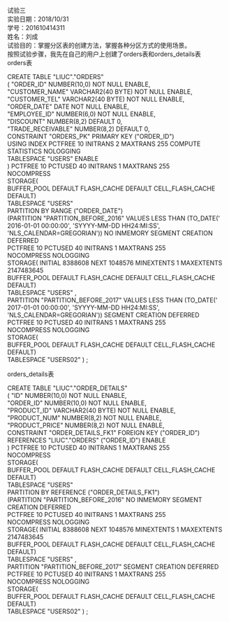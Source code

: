 试验三  
实验日期：2018/10/31  
学号：201610414311  
姓名：刘成  
试验目的：掌握分区表的创建方法，掌握各种分区方式的使用场景。  
按照试验步骤，我先在自己的用户上创建了orders表和orders_details表  
orders表  

  CREATE TABLE "LIUC"."ORDERS"   
   (	"ORDER_ID" NUMBER(10,0) NOT NULL ENABLE,   
	"CUSTOMER_NAME" VARCHAR2(40 BYTE) NOT NULL ENABLE,   
	"CUSTOMER_TEL" VARCHAR2(40 BYTE) NOT NULL ENABLE,   
	"ORDER_DATE" DATE NOT NULL ENABLE,   
	"EMPLOYEE_ID" NUMBER(6,0) NOT NULL ENABLE,   
	"DISCOUNT" NUMBER(8,2) DEFAULT 0,   
	"TRADE_RECEIVABLE" NUMBER(8,2) DEFAULT 0,   
	 CONSTRAINT "ORDERS_PK" PRIMARY KEY ("ORDER_ID")  
  USING INDEX PCTFREE 10 INITRANS 2 MAXTRANS 255 COMPUTE STATISTICS NOLOGGING   
  TABLESPACE "USERS"  ENABLE  
   ) PCTFREE 10 PCTUSED 40 INITRANS 1 MAXTRANS 255   
 NOCOMPRESS   
  STORAGE(  
  BUFFER_POOL DEFAULT FLASH_CACHE DEFAULT CELL_FLASH_CACHE DEFAULT)  
  TABLESPACE "USERS"   
  PARTITION BY RANGE ("ORDER_DATE")   
 (PARTITION "PARTITION_BEFORE_2016"  VALUES LESS THAN (TO_DATE(' 2016-01-01 00:00:00', 'SYYYY-MM-DD HH24:MI:SS', 'NLS_CALENDAR=GREGORIAN'))   NO INMEMORY SEGMENT CREATION DEFERRED   
  PCTFREE 10 PCTUSED 40 INITRANS 1 MAXTRANS 255   
 NOCOMPRESS NOLOGGING   
  STORAGE( INITIAL 8388608 NEXT 1048576 MINEXTENTS 1 MAXEXTENTS 2147483645  
  BUFFER_POOL DEFAULT FLASH_CACHE DEFAULT CELL_FLASH_CACHE DEFAULT)  
  TABLESPACE "USERS" ,   
 PARTITION "PARTITION_BEFORE_2017"  VALUES LESS THAN (TO_DATE(' 2017-01-01 00:00:00', 'SYYYY-MM-DD HH24:MI:SS', 'NLS_CALENDAR=GREGORIAN')) SEGMENT CREATION DEFERRED   
  PCTFREE 10 PCTUSED 40 INITRANS 1 MAXTRANS 255   
 NOCOMPRESS NOLOGGING   
  STORAGE(  
  BUFFER_POOL DEFAULT FLASH_CACHE DEFAULT CELL_FLASH_CACHE DEFAULT)  
  TABLESPACE "USERS02" ) ;    
 
orders_details表  

  CREATE TABLE "LIUC"."ORDER_DETAILS"   
   (	"ID" NUMBER(10,0) NOT NULL ENABLE,   
	"ORDER_ID" NUMBER(10,0) NOT NULL ENABLE,   
	"PRODUCT_ID" VARCHAR2(40 BYTE) NOT NULL ENABLE,   
	"PRODUCT_NUM" NUMBER(8,2) NOT NULL ENABLE,   
	"PRODUCT_PRICE" NUMBER(8,2) NOT NULL ENABLE,   
	 CONSTRAINT "ORDER_DETAILS_FK1" FOREIGN KEY ("ORDER_ID")  
	  REFERENCES "LIUC"."ORDERS" ("ORDER_ID") ENABLE  
   ) PCTFREE 10 PCTUSED 40 INITRANS 1 MAXTRANS 255   
 NOCOMPRESS   
  STORAGE(  
  BUFFER_POOL DEFAULT FLASH_CACHE DEFAULT CELL_FLASH_CACHE DEFAULT)  
  TABLESPACE "USERS"   
  PARTITION BY REFERENCE ("ORDER_DETAILS_FK1")   
 (PARTITION "PARTITION_BEFORE_2016"   NO INMEMORY SEGMENT CREATION DEFERRED   
  PCTFREE 10 PCTUSED 40 INITRANS 1 MAXTRANS 255   
 NOCOMPRESS NOLOGGING   
  STORAGE( INITIAL 8388608 NEXT 1048576 MINEXTENTS 1 MAXEXTENTS 2147483645  
  BUFFER_POOL DEFAULT FLASH_CACHE DEFAULT CELL_FLASH_CACHE DEFAULT)  
  TABLESPACE "USERS" ,   
 PARTITION "PARTITION_BEFORE_2017" SEGMENT CREATION DEFERRED   
  PCTFREE 10 PCTUSED 40 INITRANS 1 MAXTRANS 255   
 NOCOMPRESS NOLOGGING   
  STORAGE(  
  BUFFER_POOL DEFAULT FLASH_CACHE DEFAULT CELL_FLASH_CACHE DEFAULT)   
  TABLESPACE "USERS02" ) ;  
  
